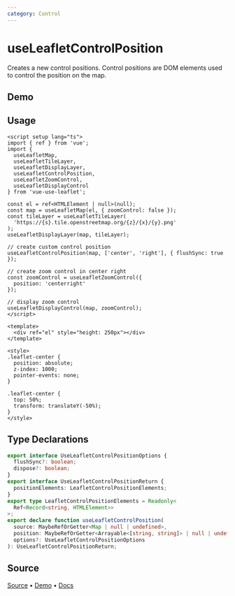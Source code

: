 ```yaml
---
category: Control
---
```


# useLeafletControlPosition

Creates a new control positions. Control positions are DOM elements used to control the position on the map.



## Demo

<ClientOnly>
  <Demo name="useLeafletControlPosition" source-url="https://github.com/nikolaynau/vue-use-leaflet/blob/master/src/useLeafletControlPosition/demo.vue" />
</ClientOnly>

## Usage

```vue
<script setup lang="ts">
import { ref } from 'vue';
import {
  useLeafletMap,
  useLeafletTileLayer,
  useLeafletDisplayLayer,
  useLeafletControlPosition,
  useLeafletZoomControl,
  useLeafletDisplayControl
} from 'vue-use-leaflet';

const el = ref<HTMLElement | null>(null);
const map = useLeafletMap(el, { zoomControl: false });
const tileLayer = useLeafletTileLayer(
  'https://{s}.tile.openstreetmap.org/{z}/{x}/{y}.png'
);
useLeafletDisplayLayer(map, tileLayer);

// create custom control position
useLeafletControlPosition(map, ['center', 'right'], { flushSync: true });

// create zoom control in center right
const zoomControl = useLeafletZoomControl({
  position: 'centerright'
});

// display zoom control
useLeafletDisplayControl(map, zoomControl);
</script>

<template>
  <div ref="el" style="height: 250px"></div>
</template>

<style>
.leaflet-center {
  position: absolute;
  z-index: 1000;
  pointer-events: none;
}

.leaflet-center {
  top: 50%;
  transform: translateY(-50%);
}
</style>
```

## Type Declarations

```ts
export interface UseLeafletControlPositionOptions {
  flushSync?: boolean;
  dispose?: boolean;
}
export interface UseLeafletControlPositionReturn {
  positionElements: LeafletControlPositionElements;
}
export type LeafletControlPositionElements = Readonly<
  Ref<Record<string, HTMLElement>>
>;
export declare function useLeafletControlPosition(
  source: MaybeRefOrGetter<Map | null | undefined>,
  position: MaybeRefOrGetter<Arrayable<[string, string]> | null | undefined>,
  options?: UseLeafletControlPositionOptions
): UseLeafletControlPositionReturn;
```

## Source

[Source](https://github.com/nikolaynau/vue-use-leaflet/blob/master/src/useLeafletControlPosition/index.ts) • [Demo](https://github.com/nikolaynau/vue-use-leaflet/blob/master/src/useLeafletControlPosition/demo.vue) • [Docs](https://github.com/nikolaynau/vue-use-leaflet/blob/master/src/useLeafletControlPosition/index.md)

